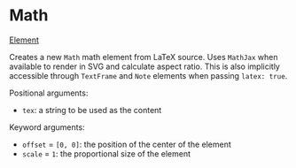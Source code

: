 # Math

<span class="inherit">[Element](#Element)</span>

Creates a new `Math` math element from LaTeX source. Uses `MathJax` when available to render in SVG and calculate aspect ratio. This is also implicitly accessible through `TextFrame` and `Note` elements when passing `latex: true`.

Positional arguments:

- `tex`: a string to be used as the content

Keyword arguments:

- `offset` = `[0, 0]`: the position of the center of the element
- `scale` = `1`: the proportional size of the element
